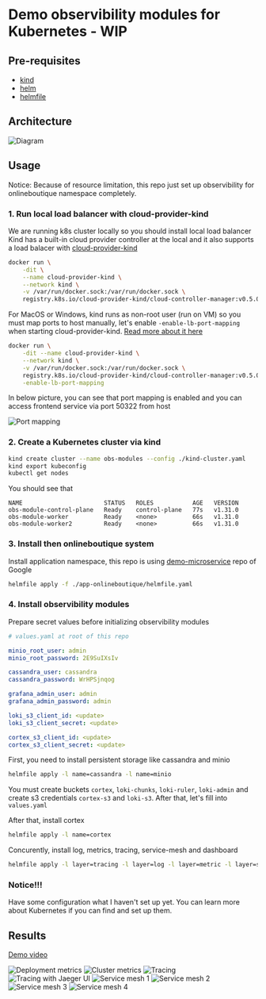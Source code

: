 # Demo observibility modules for Kubernetes - WIP

## Pre-requisites

- [kind](https://kind.sigs.k8s.io)
- [helm](https://helm.sh)
- [helmfile](https://helmfile.readthedocs.io/en/latest/)

## Architecture

![Diagram](./screenshots/obs-module-k8s-diagram.png)

## Usage

Notice: Because of resource limitation, this repo just set up observibility for onlineboutique namespace completely.


### 1. Run local load balancer with cloud-provider-kind

We are running k8s cluster locally so you should install local load balancer
Kind has a built-in cloud provider controller at the local and it also supports a load balacer with [cloud-provider-kind](https://github.com/kubernetes-sigs/cloud-provider-kind)

```sh
docker run \
    -dit \
    --name cloud-provider-kind \
    --network kind \
    -v /var/run/docker.sock:/var/run/docker.sock \
    registry.k8s.io/cloud-provider-kind/cloud-controller-manager:v0.5.0
```

For MacOS or Windows, kind runs as non-root user (run on VM) so you must map ports to host manually, let's enable `-enable-lb-port-mapping` when starting cloud-provider-kind. [Read more about it here](https://github.com/kubernetes-sigs/cloud-provider-kind?tab=readme-ov-file#enabling-load-balancer-port-mapping)

```sh
docker run \
    -dit --name cloud-provider-kind \
    --network kind \
    -v /var/run/docker.sock:/var/run/docker.sock \
    registry.k8s.io/cloud-provider-kind/cloud-controller-manager:v0.5.0 \
    -enable-lb-port-mapping
```

In below picture, you can see that port mapping is enabled and you can access frontend service via port 50322 from host

![Port mapping](./screenshots/local-lb-1.png)

### 2. Create a Kubernetes cluster via kind

```sh
kind create cluster --name obs-modules --config ./kind-cluster.yaml
kind export kubeconfig
kubectl get nodes
```

You should see that
```
NAME                       STATUS   ROLES           AGE   VERSION
obs-module-control-plane   Ready    control-plane   77s   v1.31.0
obs-module-worker          Ready    <none>          66s   v1.31.0
obs-module-worker2         Ready    <none>          66s   v1.31.0
```

### 3. Install then onlineboutique system

Install application namespace, this repo is using [demo-microservice](https://github.com/GoogleCloudPlatform/microservices-demo) repo of Google

```sh
helmfile apply -f ./app-onlineboutique/helmfile.yaml
```

### 4. Install observibility modules

Prepare secret values before initializing observibility modules

```yaml
# values.yaml at root of this repo

minio_root_user: admin
minio_root_password: 2E9SuIXsIv

cassandra_user: cassandra
cassandra_password: WrHPSjnqog

grafana_admin_user: admin
grafana_admin_password: admin

loki_s3_client_id: <update>
loki_s3_client_secret: <update>

cortex_s3_client_id: <update>
cortex_s3_client_secret: <update>
```

First, you need to install persistent storage like cassandra and minio
```sh
helmfile apply -l name=cassandra -l name=minio
```

You must create buckets `cortex`, `loki-chunks`, `loki-ruler`, `loki-admin` and create s3 credentials `cortex-s3` and `loki-s3`. After that, let's fill into `values.yaml`

After that, install cortex

```sh 
helmfile apply -l name=cortex
```

Concurently, install log, metrics, tracing, service-mesh and dashboard

```sh 
helmfile apply -l layer=tracing -l layer=log -l layer=metric -l layer=service-mesh -l layer=dashboard
```

### Notice!!!

Have some configuration what I haven't set up yet. You can learn more about Kubernetes if you can find and set up them.

## Results

[Demo video](https://www.youtube.com/watch?v=9BQGGYWfSYQ&list=PL5Uk4IAzZ1pTELVIExV-8x7m2WWtXQOwF&index=5)

![Deployment metrics](./screenshots/obs-1.png)
![Cluster metrics](./screenshots/obs-2.png)
![Tracing](./screenshots/obs-3.png)
![Tracing with Jaeger UI](./screenshots/obs-4.png)
![Service mesh 1](./screenshots/sm-1.png)
![Service mesh 2](./screenshots/sm-2.png)
![Service mesh 3](./screenshots/sm-3.png)
![Service mesh 4](./screenshots/sm-4.png)

